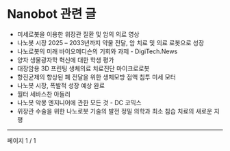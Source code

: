 # Nanobot 관련 글

- 미세로봇을 이용한 위장관 질환 및 암의 의료 영상
- 나노봇 시장 2025 – 2033년까지 약물 전달, 암 치료 및 의료 로봇으로 성장
- 나노로봇의 미래 바이오메디슨의 기회와 과제 - DigiTech.News
- 양자 생물광자학 혁신에 대한 학생 평가
- 대장암용 3D 프린팅 생체의료 치료진단 마이크로로봇
- 항진균제의 향상된 폐 전달을 위한 생체모방 점액 침투 미세 모터
- 나노봇 시장, 폭발적 성장 예상 완료
- 월터 세바스찬 아들러
- 나노봇 악몽 엔지니어에 관한 모든 것 - DC 코믹스
- 위장관 수술을 위한 나노로봇 기술의 발전 정밀 의학과 최소 침습 치료의 새로운 지평

---
페이지 1 / 1